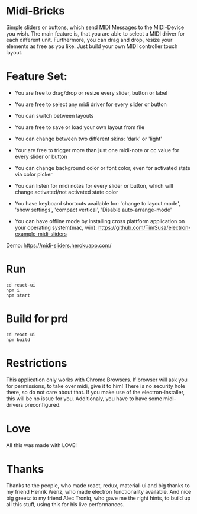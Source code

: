 
# Midi-Bricks
Simple sliders or buttons, which send MIDI Messages to the MIDI-Device you wish. The main feature is, that you are able to select a MIDI driver for each different unit. Furthermore, you can drag and drop, resize your elements as free as you like. Just build your own MIDI controller touch layout.

# Feature Set:
- You are free to drag/drop or resize every slider, button or label
- You are free to select any midi driver for every slider or button
- You can switch between layouts
- You are free to save or load your own layout from file
- You can change between two different skins: 'dark' or 'light'
- Your are free to trigger more than just one midi-note or cc value for every slider or button
- You can change background color or font color, even for activated state via color picker
- You can listen for midi notes for every slider or button, which will change activated/not activated state color
- You have keyboard shortcuts available for: 'change to layout mode', 'show settings', 'compact vertical', 'Disable auto-arrange-mode'

- You can have offline mode by installing cross plattform application on your operating system(mac, win): https://github.com/TimSusa/electron-example-midi-sliders

Demo: https://midi-sliders.herokuapp.com/

# Run
```
cd react-ui
npm i
npm start
```

# Build for prd
```
cd react-ui
npm build
```

# Restrictions
This application only works with Chrome Browsers. If browser will ask you for permissions, to take over midi, give it to him! There is no security hole there, so do not care about that. If you make use of the electron-installer, this will be no issue for you. Additionaly, you have to have some midi-drivers preconfigured. 

# Love
All this was made with LOVE!

# Thanks
Thanks to the people, who made react, redux, material-ui and big thanks to my friend Henrik Wenz, who made electron functionality available. And nice big greetz to my friend Alec Troniq, who gave me the right hints, to build up all this stuff, using this for his live performances.
